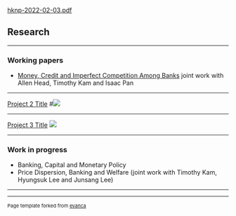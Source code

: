 [hknp-2022-02-03.pdf](https://github.com/samiengmanng/samiengmanng.github.io/files/8138292/hknp-2022-02-03.pdf)
## Research

---

### Working papers

- [Money, Credit and Imperfect Competition Among Banks](https://github.com/samiengmanng/samiengmanng.github.io/files/8138292/hknp-2022-02-03.pdf)
  joint work with Allen Head, Timothy Kam and Isaac Pan 
  
---
[Project 2 Title](/pdf/sample_presentation.pdf)
#<img src="images/dummy_thumbnail.jpg?raw=true"/>

---
[Project 3 Title](http://example.com/)
<img src="images/dummy_thumbnail.jpg?raw=true"/>

---

### Work in progress

- Banking, Capital and Monetary Policy
- Price Dispersion, Banking and Welfare (joint work with Timothy Kam, Hyungsuk Lee and Junsang Lee)
---




---
<p style="font-size:11px">Page template forked from <a href="https://github.com/evanca/quick-portfolio">evanca</a></p>
<!-- Remove above link if you don't want to attibute -->
